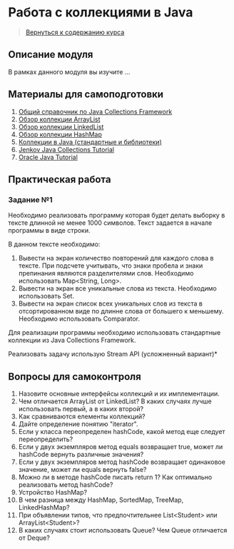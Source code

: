 Работа с коллекциями в Java
====================

>
>[Вернуться к содержанию курса]({{site.baseurl}}/content)
>

Описание модуля
---------------------
В рамках данного модуля вы изучите ...

Материалы для самоподготовки
---------------------

1. [Общий справочник по Java Collections Framework](https://habrahabr.ru/post/237043/)
2. [Обзор коллекции ArrayList](http://habrahabr.ru/post/128269/)
3. [Обзор коллекции LinkedList](http://habrahabr.ru/post/127864/)
4. [Обзор коллекции HashMap](http://habrahabr.ru/post/128017/)
5. [Коллекции в Java (стандартные и библиотеки)](http://habrahabr.ru/company/luxoft/blog/256877/)
6. [Jenkov Java Collections Tutorial](http://tutorials.jenkov.com/java-collections/index.html)
7. [Oracle Java Tutorial](https://docs.oracle.com/javase/tutorial/collectins/)


Практическая работа
---------------------
### Задание №1
Необходимо реализовать программу которая будет делать выборку в тексте длинной не менее 1000 символов. Текст задается в начале программы в виде строки. 

В данном тексте необходимо:
1. Вывести на экран количество повторений для каждого слова в тексте. При подсчете учитывать, что знаки пробела и знаки препинания являются разделителями слов. Необходимо использовать Map<String, Long>. 
2. Вывести на экран все уникальные слова из текста. Необходимо использовать Set<String>.
3. Вывести на экран список всех уникальных слов из текста в отсортированном виде по длинне слова от большего к меньшему. Необходимо использовать Comparator.

Для реализации программы необходимо использовать стандартные коллекции из Java Collections Framework.

Реализовать задачу использую Stream API (усложненный вариант)*

Вопросы для самоконтроля
---------------------
1. Назовите основные интерфейсы коллекций и их имплементации.
2. Чем отличается ArrayList от LinkedList? В каких случаях лучше использовать первый, а в каких второй?
3. Как сравниваются елементы коллекций?
4. Дайте определение понятию "iterator".
5. Если у класса переопределен hashCode, какой метод еще следует переопределить?
6. Если у двух экземпляров метод equals возвращает true, может ли hashCode вернуть различные значения?
7. Если у двух экземпляров метод hashCode возвращает одинаковое значение, может ли equals вернуть false?
8. Можно ли в методе hashCode писать return 1? Как оптимально реализовать метод hashCode?
9. Устройство HashMap?
10. В чем разница между HashMap, SortedMap, TreeMap, LinkedHashMap?
11. При объявлении типов, что предпочтительнее List&lt;Student&gt; или ArrayList&lt;Student&gt;?
12. В каких случаях стоит использовать Queue? Чем Queue отличается от Deque?



